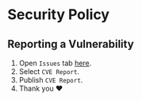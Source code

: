 # Security Policy
  
## Reporting a Vulnerability
1. Open  `Issues` tab [here](https://github.com/EpicMorg/SourceSDK.ENV.Editor/issues).
2. Select `CVE Report`.
3. Publish `CVE Report`.
4. Thank you :heart:

